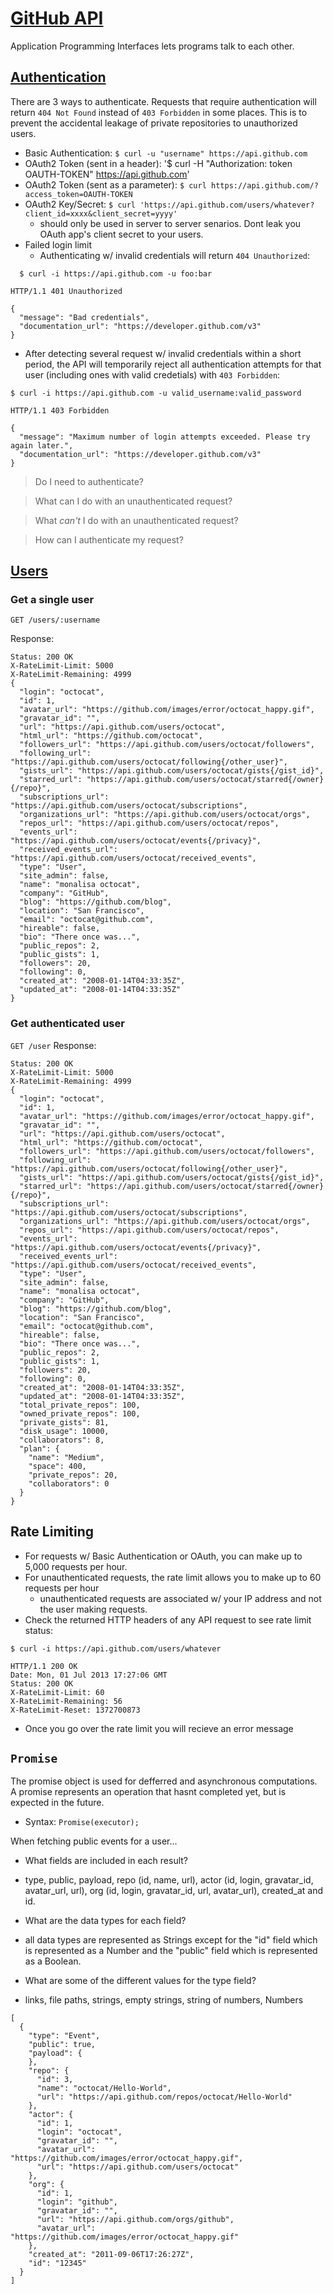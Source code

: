 # [GitHub API](https://developer.github.com/v3/)
Application Programming Interfaces lets programs talk to each other.

## [Authentication](https://developer.github.com/v3/#authentication)
There are 3 ways to authenticate. Requests that require authentication will return `404 Not Found` instead of `403 Forbidden` in some places. This is to prevent the accidental leakage of private repositories to unauthorized users.
* Basic Authentication: `$ curl -u "username" https://api.github.com`
* OAuth2 Token (sent in a header): '$ curl -H "Authorization: token OAUTH-TOKEN" https://api.github.com'
* OAuth2 Token (sent as a parameter): `$ curl https://api.github.com/?access_token=OAUTH-TOKEN`
* OAuth2 Key/Secret: `$ curl 'https://api.github.com/users/whatever?client_id=xxxx&client_secret=yyyy'`
  - should only be used in server to server senarios. Dont leak you OAuth app's client secret to your users.
* Failed login limit
  - Authenticating w/ invalid credentials will return `404 Unauthorized`:
```
  $ curl -i https://api.github.com -u foo:bar

HTTP/1.1 401 Unauthorized

{
  "message": "Bad credentials",
  "documentation_url": "https://developer.github.com/v3"
}
```
  - After detecting several request w/ invalid credentials within a short period, the API will temporarily reject all authentication attempts for that user (including ones with valid credetials) with `403 Forbidden`:
```
$ curl -i https://api.github.com -u valid_username:valid_password

HTTP/1.1 403 Forbidden

{
  "message": "Maximum number of login attempts exceeded. Please try again later.",
  "documentation_url": "https://developer.github.com/v3"
}
```

> Do I need to authenticate?

> What can I do with an unauthenticated request?

> What _can't_ I do with an unauthenticated request?

> How can I authenticate my request?


## [Users](https://developer.github.com/v3/users/)

### Get a single user
```
GET /users/:username
```
Response:
```
Status: 200 OK
X-RateLimit-Limit: 5000
X-RateLimit-Remaining: 4999
{
  "login": "octocat",
  "id": 1,
  "avatar_url": "https://github.com/images/error/octocat_happy.gif",
  "gravatar_id": "",
  "url": "https://api.github.com/users/octocat",
  "html_url": "https://github.com/octocat",
  "followers_url": "https://api.github.com/users/octocat/followers",
  "following_url": "https://api.github.com/users/octocat/following{/other_user}",
  "gists_url": "https://api.github.com/users/octocat/gists{/gist_id}",
  "starred_url": "https://api.github.com/users/octocat/starred{/owner}{/repo}",
  "subscriptions_url": "https://api.github.com/users/octocat/subscriptions",
  "organizations_url": "https://api.github.com/users/octocat/orgs",
  "repos_url": "https://api.github.com/users/octocat/repos",
  "events_url": "https://api.github.com/users/octocat/events{/privacy}",
  "received_events_url": "https://api.github.com/users/octocat/received_events",
  "type": "User",
  "site_admin": false,
  "name": "monalisa octocat",
  "company": "GitHub",
  "blog": "https://github.com/blog",
  "location": "San Francisco",
  "email": "octocat@github.com",
  "hireable": false,
  "bio": "There once was...",
  "public_repos": 2,
  "public_gists": 1,
  "followers": 20,
  "following": 0,
  "created_at": "2008-01-14T04:33:35Z",
  "updated_at": "2008-01-14T04:33:35Z"
}
```
### Get authenticated user
`GET /user`
Response:
```
Status: 200 OK
X-RateLimit-Limit: 5000
X-RateLimit-Remaining: 4999
{
  "login": "octocat",
  "id": 1,
  "avatar_url": "https://github.com/images/error/octocat_happy.gif",
  "gravatar_id": "",
  "url": "https://api.github.com/users/octocat",
  "html_url": "https://github.com/octocat",
  "followers_url": "https://api.github.com/users/octocat/followers",
  "following_url": "https://api.github.com/users/octocat/following{/other_user}",
  "gists_url": "https://api.github.com/users/octocat/gists{/gist_id}",
  "starred_url": "https://api.github.com/users/octocat/starred{/owner}{/repo}",
  "subscriptions_url": "https://api.github.com/users/octocat/subscriptions",
  "organizations_url": "https://api.github.com/users/octocat/orgs",
  "repos_url": "https://api.github.com/users/octocat/repos",
  "events_url": "https://api.github.com/users/octocat/events{/privacy}",
  "received_events_url": "https://api.github.com/users/octocat/received_events",
  "type": "User",
  "site_admin": false,
  "name": "monalisa octocat",
  "company": "GitHub",
  "blog": "https://github.com/blog",
  "location": "San Francisco",
  "email": "octocat@github.com",
  "hireable": false,
  "bio": "There once was...",
  "public_repos": 2,
  "public_gists": 1,
  "followers": 20,
  "following": 0,
  "created_at": "2008-01-14T04:33:35Z",
  "updated_at": "2008-01-14T04:33:35Z",
  "total_private_repos": 100,
  "owned_private_repos": 100,
  "private_gists": 81,
  "disk_usage": 10000,
  "collaborators": 8,
  "plan": {
    "name": "Medium",
    "space": 400,
    "private_repos": 20,
    "collaborators": 0
  }
}
```
## Rate Limiting
* For requests w/ Basic Authentication or OAuth, you can make up to 5,000 requests per hour.
* For unauthenticated requests, the rate limit allows you to make up to 60 requests per hour
  - unauthenticated requests are associated w/ your IP address and not the user making requests.
* Check the returned HTTP headers of any API request to see rate limit status:
```
$ curl -i https://api.github.com/users/whatever

HTTP/1.1 200 OK
Date: Mon, 01 Jul 2013 17:27:06 GMT
Status: 200 OK
X-RateLimit-Limit: 60
X-RateLimit-Remaining: 56
X-RateLimit-Reset: 1372700873
```
* Once you go over the rate limit you will recieve an error message

## `Promise`
The promise object is used for defferred and asynchronous computations. A promise represents an operation that hasnt completed yet, but is expected in the future.
* Syntax: `Promise(executor);`


When fetching public events for a user...
* What fields are included in each result?
- type, public, payload, repo (id, name, url), actor (id, login, gravatar_id, avatar_url, url), org (id, login, gravatar_id, url, avatar_url), created_at and id.

* What are the data types for each field?
- all data types are represented as Strings except for the "id" field which is represented as a Number and the "public" field which is represented as a Boolean.

* What are some of the different values for the type field?
- links, file paths, strings, empty strings, string of numbers, Numbers
```
[
  {
    "type": "Event",
    "public": true,
    "payload": {
    },
    "repo": {
      "id": 3,
      "name": "octocat/Hello-World",
      "url": "https://api.github.com/repos/octocat/Hello-World"
    },
    "actor": {
      "id": 1,
      "login": "octocat",
      "gravatar_id": "",
      "avatar_url": "https://github.com/images/error/octocat_happy.gif",
      "url": "https://api.github.com/users/octocat"
    },
    "org": {
      "id": 1,
      "login": "github",
      "gravatar_id": "",
      "url": "https://api.github.com/orgs/github",
      "avatar_url": "https://github.com/images/error/octocat_happy.gif"
    },
    "created_at": "2011-09-06T17:26:27Z",
    "id": "12345"
  }
]
```
